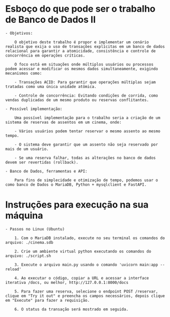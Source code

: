 # Esboço do que pode ser o trabalho de Banco de Dados II

    - Objetivos:

        O objetivo deste trabalho é propor e implementar um cenário realista que exija o uso de transações explícitas em um banco de dados relacional para garantir a atomicidade, consistência e controle de concorrência em operações críticas.

        O foco está em situações onde múltiplos usuários ou processos podem acessar e modificar os mesmos dados simultaneamente, exigindo mecanismos como:

        - Transações ACID: Para garantir que operações múltiplas sejam tratadas como uma única unidade atômica.

        - Controle de concorrência: Evitando condições de corrida, como vendas duplicadas de um mesmo produto ou reservas conflitantes.

    - Possível implementação:

        Uma possível implementação para o trabalho seria a criação de um sistema de reservas de assentos em um cinema, onde:

        - Vários usuários podem tentar reservar o mesmo assento ao mesmo tempo.

        - O sistema deve garantir que um assento não seja reservado por mais de um usuário.

        - Se uma reserva falhar, todas as alterações no banco de dados devem ser revertidas (rollback).

    - Banco de Dados, ferramentas e API:

        Para fins de simplecidade e otimização de tempo, podemos usar o como banco de Dados o MariaDB, Python + mysqlclient e FastAPI.

# Instruções para execução na sua máquina

    - Passos no Linux (Ubuntu)

        1. Com o MariaDB instalado, execute no seu terminal os comandos do arquivo: ./cinema.sdb

        2. Crie um ambiente virtual python executando os comandos do arquivo: ./script.sh
        
        3. Execute o arquivo main.py usando o comando 'uvicorn main:app --reload'

        4. Ao executar o código, copiar a URL e acessar a interface iterativa /docs, ou melhor, http://127.0.0.1:8000/docs

        5. Para fazer uma reserva, selecione o endpoint POST /reservar, clique em "Try it out" e preencha os campos necessários, depois clique em "Execute" para fazer a requisição.

        6. O status da transação será mostrado em seguida.